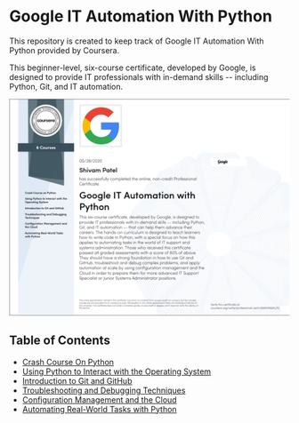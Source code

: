 Google IT Automation With Python
================================

This repository is created to keep track of Google IT Automation With Python provided by Coursera. 

This beginner-level, six-course certificate, developed by Google, is designed to provide IT professionals with in-demand skills -- including Python, Git, and IT automation.

![final_certificate](assets/final_certificate.png)

Table of Contents
------------------

- [Crash Course On Python](https://github.com/shivampatel22/google-it-automation-with-python-specialization/tree/main/C1-Crash-Course-On-Python/Wordcloud)
- [Using Python to Interact with the Operating System](https://github.com/shivampatel22/google-it-automation-with-python-specialization/tree/main/C2-Interacting-with-OS-using-python)
- [Introduction to Git and GitHub](https://github.com/shivampatel22/google-it-automation-with-python-specialization/tree/main/C3-Introduction-to-git-and-github)
- [Troubleshooting and Debugging Techniques](https://github.com/shivampatel22/google-it-automation-with-python-specialization/tree/main/C4-Troubleshooting-and-debugging-techniques)
- [Configuration Management and the Cloud](https://github.com/shivampatel22/google-it-automation-with-python-specialization/tree/main/C5-Configuration-management-and-the-cloud)
- [Automating Real-World Tasks with Python](https://github.com/shivampatel22/google-it-automation-with-python-specialization/tree/main/C6-Automating-real-world-tasks-with-python)
